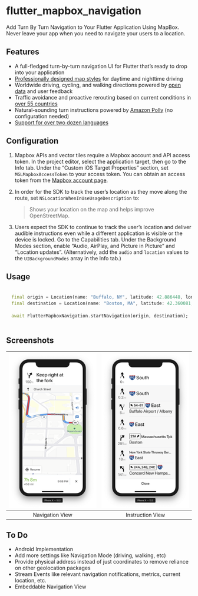# flutter_mapbox_navigation

Add Turn By Turn Navigation to Your Flutter Application Using MapBox. Never leave your app when you need to navigate your users to a location.

## Features

* A full-fledged turn-by-turn navigation UI for Flutter that’s ready to drop into your application
* [Professionally designed map styles](https://www.mapbox.com/maps/) for daytime and nighttime driving
* Worldwide driving, cycling, and walking directions powered by [open data](https://www.mapbox.com/about/open/) and user feedback
* Traffic avoidance and proactive rerouting based on current conditions in [over 55 countries](https://docs.mapbox.com/help/how-mapbox-works/directions/#traffic-data)
* Natural-sounding turn instructions powered by [Amazon Polly](https://aws.amazon.com/polly/) (no configuration needed)
* [Support for over two dozen languages](https://docs.mapbox.com/ios/navigation/overview/localization-and-internationalization/)

## Configuration

1. Mapbox APIs and vector tiles require a Mapbox account and API access token. In the project editor, select the application target, then go to the Info tab. Under the “Custom iOS Target Properties” section, set `MGLMapboxAccessToken` to your access token. You can obtain an access token from the [Mapbox account page](https://account.mapbox.com/access-tokens/).

1. In order for the SDK to track the user’s location as they move along the route, set `NSLocationWhenInUseUsageDescription` to:
   > Shows your location on the map and helps improve OpenStreetMap.

1. Users expect the SDK to continue to track the user’s location and deliver audible instructions even while a different application is visible or the device is locked. Go to the Capabilities tab. Under the Background Modes section, enable “Audio, AirPlay, and Picture in Picture” and “Location updates”. (Alternatively, add the `audio` and `location` values to the `UIBackgroundModes` array in the Info tab.)

## Usage

```dart

  final origin = Location(name: "Buffalo, NY", latitude: 42.886448, longitude: -78.878372);
  final destination = Location(name: "Boston, MA", latitude: 42.360081, longitude: -71.058884);
  
  await FlutterMapboxNavigation.startNavigation(origin, destination);
  
```

## Screenshots
![Navigation View](screenshots/screenshot1.png?raw=true "Navigation View") | ![Instruction View](screenshots/screenshot2.png?raw=true "Instruction View")
|:---:|:---:|
| Navigation View | Instruction View |

## To Do
* Android Implementation
* Add more settings like Navigation Mode (driving, walking, etc)
* Provide physical address instead of just coordinates to remove reliance on other geolocation packages
* Stream Events like relevant navigation notifications, metrics, current location, etc. 
* Embeddable Navigation View 